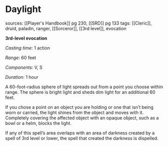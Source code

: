 # Daylight
sources: [[Player's Handbook]] pg 230, [[SRD]] pg 133
tags: [[Cleric]], druid, paladin, ranger, [[Sorceror]], [[3rd level]], evocation

**3rd-level evocation**

*Casting time*: 1 action

*Range*: 60 feet

*Components*: V, S

*Duration*: 1 hour

A 60-foot-radius sphere of light spreads out from a point you choose within range. The sphere is bright light and sheds dim light for an additional 60 feet.

If you chose a point on an object you are holding or one that isn’t being worn or carried, the light shines from the object and moves with it. Completely covering the affected object with an opaque object, such as a bowl or a helm, blocks the light.

If any of this spell’s area overlaps with an area of darkness created by a spell of 3rd level or lower, the spell that created the darkness is dispelled.

